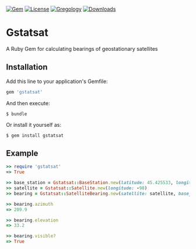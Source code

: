 [![Gem](https://img.shields.io/gem/v/gstatsat.svg?style=flat)](http://rubygems.org/gems/gstatsat)
[![License](http://img.shields.io/badge/license-MIT-yellow.svg?style=flat)](https://github.com/gregology/gstatsat/blob/master/LICENSE)
[![Gregology](https://img.shields.io/badge/contact-Gregology-blue.svg?style=flat)](http://gregology.net/contact/)
[![Downloads](https://img.shields.io/gem/dt/gstatsat.svg?style=flat)](http://rubygems.org/gems/gstatsat)

# Gstatsat
A Ruby Gem for calculating bearings of geostationary satellites

## Installation

Add this line to your application's Gemfile:

``` ruby
gem 'gstatsat'
```

And then execute:

    $ bundle

Or install it yourself as:

    $ gem install gstatsat

## Example
```  ruby
>> require 'gstatsat'
=> True

>> base_station = Gstatsat::BaseStation.new(latitude: 45.425533, longitude: -75.692482)
>> satellite = Gstatsat::Satellite.new(longitude: -98)
>> bearing = Gstatsat::SatelliteBearing.new(satellite: satellite, base_station: base_station)

>> bearing.azimuth
=> 209.9

>> bearing.elevation
=> 33.2

>> bearing.visible?
=> True
```
